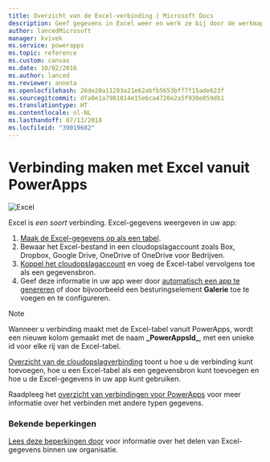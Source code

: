 ```yaml
---
title: Overzicht van de Excel-verbinding | Microsoft Docs
description: Geef gegevens in Excel weer en werk ze bij door de werkmap in een cloudopslagaccount op te slaan en vervolgens vanuit uw app verbinding met de gegevens te maken.
author: lancedMicrosoft
manager: kvivek
ms.service: powerapps
ms.topic: reference
ms.custom: canvas
ms.date: 10/02/2016
ms.author: lanced
ms.reviewer: anneta
ms.openlocfilehash: 26de20a11283a21e62abfb5653bff7f15ade623f
ms.sourcegitcommit: dfa0e1a7981814e15e6ca4720e2a5f930e859db1
ms.translationtype: HT
ms.contentlocale: nl-NL
ms.lasthandoff: 07/13/2018
ms.locfileid: "39019682"
---
```

# <a name="connect-to-excel-from-powerapps"></a>Verbinding maken met Excel vanuit PowerApps
![Excel](./media/connection-excel/excelicon.png)

Excel is *een soort* verbinding. Excel-gegevens weergeven in uw app:

1. [Maak de Excel-gegevens op als een tabel](https://support.office.com/article/Create-an-Excel-table-in-a-worksheet-E81AA349-B006-4F8A-9806-5AF9DF0AC664).
2. Bewaar het Excel-bestand in een cloudopslagaccount zoals Box, Dropbox, Google Drive, OneDrive of OneDrive voor Bedrijven.
3. [Koppel het cloudopslagaccount](../add-manage-connections.md) en voeg de Excel-tabel vervolgens toe als een gegevensbron.
4. Geef deze informatie in uw app weer door [automatisch een app te genereren](../get-started-create-from-data.md) of door bijvoorbeeld een besturingselement **Galerie** toe te voegen en te configureren.

> [!NOTE]
> Wanneer u verbinding maakt met de Excel-tabel vanuit PowerApps, wordt een nieuwe kolom gemaakt met de naam **\_PowerAppsId_**, met een unieke id voor elke rij van de Excel-tabel.

[Overzicht van de cloudopslagverbinding](cloud-storage-blob-connections.md) toont u hoe u de verbinding kunt toevoegen, hoe u een Excel-tabel als een gegevensbron kunt toevoegen en hoe u de Excel-gegevens in uw app kunt gebruiken.

Raadpleeg het [overzicht van verbindingen voor PowerApps](../connections-list.md) voor meer informatie over het verbinden met andere typen gegevens.

### <a name="known-limitations"></a>Bekende beperkingen
[Lees deze beperkingen door](cloud-storage-blob-connections.md#sharing-excel-tables) voor informatie over het delen van Excel-gegevens binnen uw organisatie.

